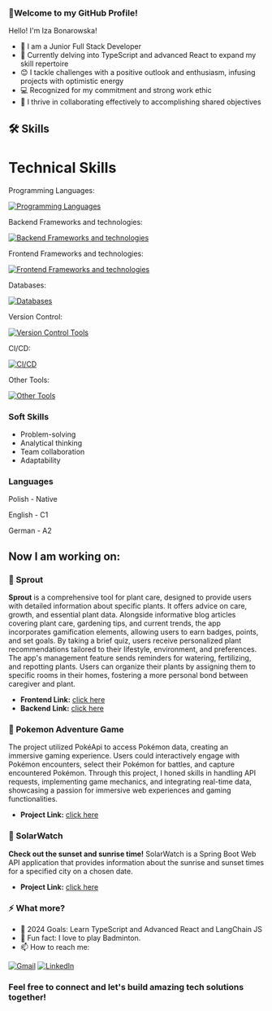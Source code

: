### 👋Welcome to my GitHub Profile! ###
Hello! I'm Iza Bonarowska!

- 🌱 I am a Junior Full Stack Developer
- 🧠 Currently delving into TypeScript and advanced React to expand my skill repertoire
- 😊 I tackle challenges with a positive outlook and enthusiasm, infusing projects with optimistic energy
- 💻 Recognized for my commitment and strong work ethic
- 🤝 I thrive in collaborating effectively to accomplishing shared objectives

## 🛠️ Skills

# Technical Skills

Programming Languages:

[![Programming Languages](https://skillicons.dev/icons?i=java,js&perline=2)](https://skillicons.dev)

Backend Frameworks and technologies:

[![Backend Frameworks and technologies](https://skillicons.dev/icons?i=spring,maven,hibernate&perline=3)](https://skillicons.dev)

Frontend Frameworks and technologies:

[![Frontend Frameworks and technologies](https://skillicons.dev/icons?i=html,css,react,express,nodejs&perline=5)](https://skillicons.dev)

Databases:

[![Databases](https://skillicons.dev/icons?i=postgres,mysql,sqlite,mongodb&perline=4)](https://skillicons.dev)

Version Control:

[![Version Control Tools](https://skillicons.dev/icons?i=git,github&perline=2)](https://skillicons.dev)

CI/CD:

[![CI/CD](https://skillicons.dev/icons?i=githubactions,docker&perline=2)](https://skillicons.dev)

Other Tools:

[![Other Tools](https://skillicons.dev/icons?i=postman&perline=1)](https://skillicons.dev)


### Soft Skills
- Problem-solving
- Analytical thinking
- Team collaboration
- Adaptability

### Languages
Polish - Native

English - C1

German - A2

## Now I am working on:

### 🌱 Sprout
**Sprout** is a comprehensive tool for plant care, designed to provide users with detailed information about specific plants. It offers advice on care, growth, and essential plant data. Alongside informative blog articles covering plant care, gardening tips, and current trends, the app incorporates gamification elements, allowing users to earn badges, points, and set goals. By taking a brief quiz, users receive personalized plant recommendations tailored to their lifestyle, environment, and preferences. The app's management feature sends reminders for watering, fertilizing, and repotting plants. Users can organize their plants by assigning them to specific rooms in their homes, fostering a more personal bond between caregiver and plant.

- **Frontend Link:** [click here](https://github.com/C00kier/Sprout-frontend)
- **Backend Link:** [click here](https://github.com/C00kier/Sprout-backend)

### 👾 Pokemon Adventure Game
The project utilized PokéApi to access Pokémon data, creating an immersive gaming experience. Users could interactively engage with Pokémon encounters, select their Pokémon for battles, and capture encountered Pokémon. Through this project, I honed skills in handling API requests, implementing game mechanics, and integrating real-time data, showcasing a passion for immersive web experiences and gaming functionalities.

- **Project Link:** [click here](https://github.com/CodecoolGlobal/gotta-fetch-em-all-react-izabonarowska)

### 🌅 SolarWatch
**Check out the sunset and sunrise time!** SolarWatch is a Spring Boot Web API application that provides information about the sunrise and sunset times for a specified city on a chosen date.

- **Project Link:** [click here](https://github.com/CodecoolGlobal/solar-watch-database-java-izabonarowska)

### ⚡ What more? ###

- 🥅 2024 Goals: Learn TypeScript and Advanced React and LangChain JS
- 🏸 Fun fact: I love to play Badminton.
- 📫 How to reach me:

[![Gmail](https://img.shields.io/badge/Gmail-D14836?style=for-the-badge&logo=gmail&logoColor=white)](mailto:ibonarowska@gmail.com)
[![LinkedIn](https://img.shields.io/badge/linkedin-%230077B5.svg?style=for-the-badge&logo=linkedin&logoColor=white)](https://www.linkedin.com/in/iza-bonarowska/)


### Feel free to connect and let's build amazing tech solutions together! ###

